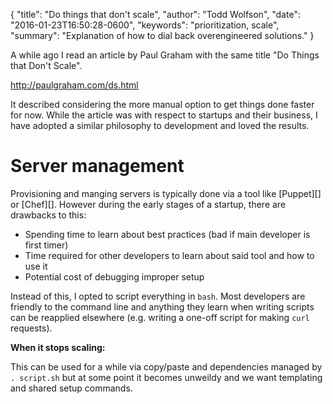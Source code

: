 {
  "title": "Do things that don't scale",
  "author": "Todd Wolfson",
  "date": "2016-01-23T16:50:28-0600",
  "keywords": "prioritization, scale",
  "summary": "Explanation of how to dial back overengineered solutions."
}

A while ago I read an article by Paul Graham with the same title "Do Things that Don't Scale".

http://paulgraham.com/ds.html

It described considering the more manual option to get things done faster for now. While the article was with respect to startups and their business, I have adopted a similar philosophy to development and loved the results.

# Server management
Provisioning and manging servers is typically done via a tool like [Puppet][] or [Chef][]. However during the early stages of a startup, there are drawbacks to this:

- Spending time to learn about best practices (bad if main developer is first timer)
- Time required for other developers to learn about said tool and how to use it
- Potential cost of debugging improper setup

Instead of this, I opted to script everything in `bash`. Most developers are friendly to the command line and anything they learn when writing scripts can be reapplied elsewhere (e.g. writing a one-off script for making `curl` requests).

**When it stops scaling:**

This can be used for a while via copy/paste and dependencies managed by `. script.sh` but at some point it becomes unweildy and we want templating and shared setup commands.

#

